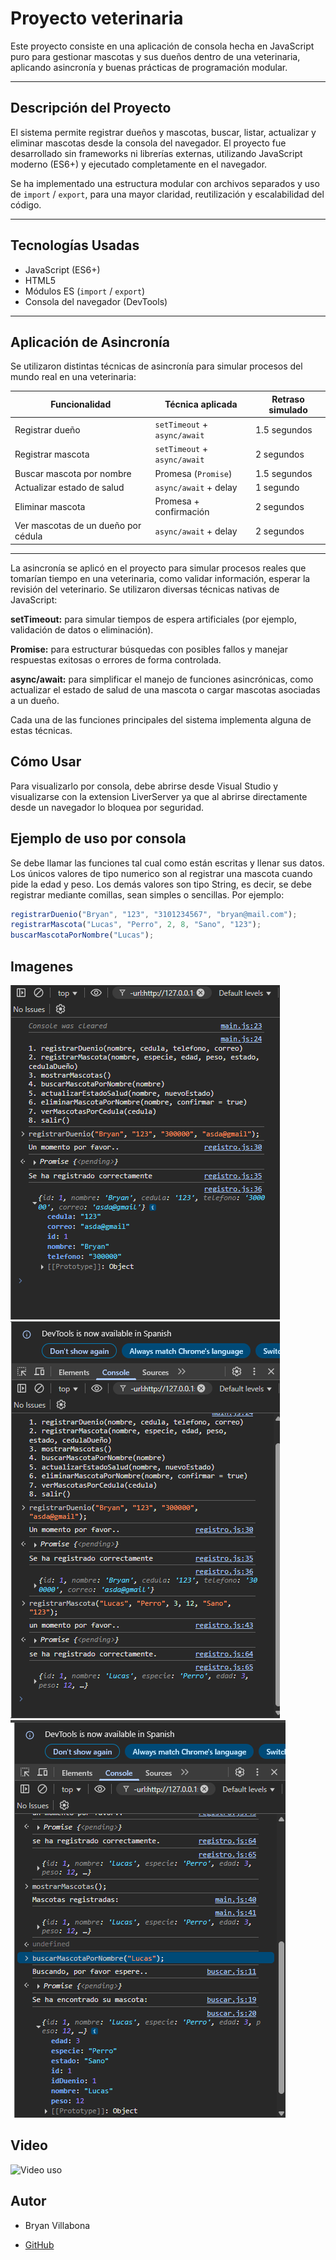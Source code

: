 # Proyecto veterinaria

Este proyecto consiste en una aplicación de consola hecha en JavaScript puro para gestionar mascotas y sus dueños dentro de una veterinaria, aplicando asincronía y buenas prácticas de programación modular.

---

## Descripción del Proyecto

El sistema permite registrar dueños y mascotas, buscar, listar, actualizar y eliminar mascotas desde la consola del navegador. El proyecto fue desarrollado sin frameworks ni librerías externas, utilizando JavaScript moderno (ES6+) y ejecutado completamente en el navegador.

Se ha implementado una estructura modular con archivos separados y uso de `import` / `export`, para una mayor claridad, reutilización y escalabilidad del código.

---

## Tecnologías Usadas

- JavaScript (ES6+)
- HTML5
- Módulos ES (`import` / `export`)
- Consola del navegador (DevTools)

---

## Aplicación de Asincronía

Se utilizaron distintas técnicas de asincronía para simular procesos del mundo real en una veterinaria:

| Funcionalidad                            | Técnica aplicada             |     Retraso simulado    |
|----------------------------------------- |---------------------------   |-------------------------|
| Registrar dueño                          | `setTimeout` + `async/await` | 1.5 segundos            |
| Registrar mascota                        | `setTimeout` + `async/await` | 2 segundos              |
| Buscar mascota por nombre                | Promesa (`Promise`)          | 1.5 segundos            |
| Actualizar estado de salud               | `async/await` + delay        | 1 segundo               |
| Eliminar mascota                         | Promesa + confirmación       | 2 segundos              |
| Ver mascotas de un dueño por cédula      | `async/await` + delay        | 2 segundos              |

---

La asincronía se aplicó en el proyecto para simular procesos reales que tomarían tiempo en una veterinaria, como validar información, esperar la revisión del veterinario. Se utilizaron diversas técnicas nativas de JavaScript:

**setTimeout:** para simular tiempos de espera artificiales (por ejemplo, validación de datos o eliminación).

**Promise:** para estructurar búsquedas con posibles fallos y manejar respuestas exitosas o errores de forma controlada.

**async/await:** para simplificar el manejo de funciones asincrónicas, como actualizar el estado de salud de una mascota o cargar mascotas asociadas a un dueño.

Cada una de las funciones principales del sistema implementa alguna de estas técnicas.

## Cómo Usar

Para visualizarlo por consola, debe abrirse desde Visual Studio y visualizarse con la extension LiverServer ya que al abrirse directamente desde un navegador lo bloquea por seguridad.

## Ejemplo de uso por consola

Se debe llamar las funciones tal cual como están escritas y llenar sus datos.
Los únicos valores de tipo numerico son al registrar una mascota cuando pide la edad y peso.
Los demás valores son tipo String, es decir, se debe registrar mediante comillas, sean simples o sencillas. Por ejemplo:

```js
registrarDuenio("Bryan", "123", "3101234567", "bryan@mail.com");
registrarMascota("Lucas", "Perro", 2, 8, "Sano", "123");
buscarMascotaPorNombre("Lucas");
```

## Imagenes

 ![Registro Dueño](./img/registro_duenio.png)
 ![Texto alternativo](./img/registro_mascota.png)
 ![Texto alternativo](./img/buscar_mascota.png)

## Video

 ![Video uso](./img/video.gif)


## Autor

-  Bryan Villabona
    
-  [GitHub](https://github.com/BryanVillabona)


